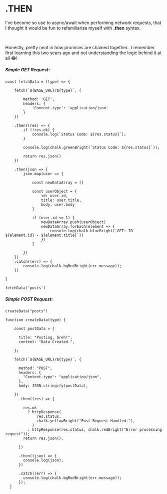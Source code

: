 

<h1>.THEN</h1>

<p>I've become so use to async/await when performing network requests, that I thought it would be fun to refamiliarize myself with <b>.then</b> syntax. </p>

<br>
<p>Honestly, pretty neat in how promises are chained together.. I remember first learning this two years ago and not understanding the logic behind it at all 😂! </p>



<h5>Simple GET Request:</h5>

```
const fetchData = (type) => {

    fetch(`${BASE_URL}/${type}`, {

        method: 'GET', 
        headers: {
            'Content-type': 'application/json'
        }
    })
    
    .then((res) => {
        if (!res.ok) {
            console.log(`Status Code: ${res.status}`);
        }

        console.log(chalk.greenBright(`Status Code: ${res.status}`));

        return res.json()
    })

    .then(json => {
        json.map(user => {

            const newDataArray = []

            const userObject = {
                id: user.id,
                title: user.title,
                body: user.body
            }
            
            if (user.id <= 1) {
                newDataArray.push(userObject)
                newDataArray.forEach(element => {
                    console.log(chalk.blueBright(`GET: ID ${element.id} - ${element.title}`))
                })
            }

        })
    })
    .catch((err) => {
        console.log(chalk.bgRedBright(err.message));
    })
    
}

fetchData('posts')

```

<h5>Simple POST Request:</h5>

```
createData("posts")

function createData(type) {

    const postData = {

      title: "Posting, breh!",
      content: "Data Created.",
      
    };
  
    fetch(`${BASE_URL}/${type}`, {
  
      method: "POST",
      headers: {
        "Content-type": "application/json",
      },
      body: JSON.stringify(postData),
  
    })
      .then((res) => {
  
        res.ok
          ? httpResponse(
              res.status,
              chalk.yellowBright("Post Request Handled."),
            )
          : httpResponse(res.status, chalk.redBright("Error processing request"));
        return res.json();
  
      })

      .then((json) => {
        console.log(json);
      })
  
      .catch((err) => {
        console.log(chalk.bgRedBright(err.message));
      });
  }

```